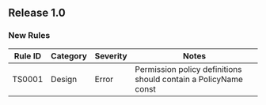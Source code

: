 ## Release 1.0

### New Rules

| Rule ID | Category | Severity | Notes                                                                |
|---------|----------|----------|----------------------------------------------------------------------|
| TS0001  | Design   | Error    | Permission policy definitions should contain a PolicyName const      |
